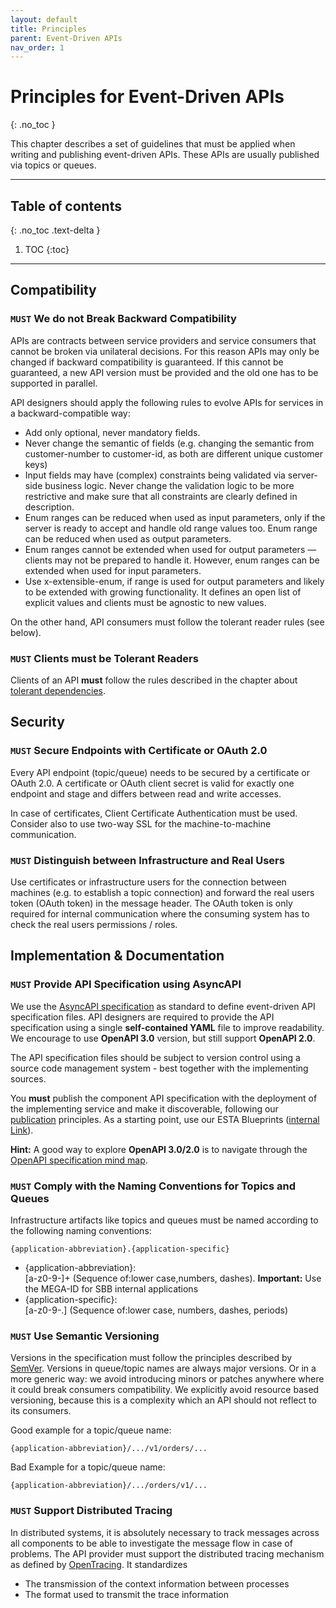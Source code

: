```yaml
---
layout: default
title: Principles
parent: Event-Driven APIs
nav_order: 1
---
```


Principles for Event-Driven APIs
===========================
{: .no_toc }

This chapter describes a set of guidelines that must be applied when writing and publishing event-driven APIs. These APIs are usually published via topics or queues.

---

## Table of contents
{: .no_toc .text-delta }

1. TOC
{:toc}

---

## Compatibility

### `MUST` We do not Break Backward Compatibility

APIs are contracts between service providers and service consumers that cannot be broken via unilateral decisions. For this reason APIs may only be changed if backward compatibility is guaranteed. If this cannot be guaranteed, a new API version must be provided and the old one has to be supported in parallel.

API designers should apply the following rules to evolve APIs for services in a backward-compatible way:

- Add only optional, never mandatory fields.
- Never change the semantic of fields (e.g. changing the semantic from customer-number to customer-id, as both are different unique customer keys)
- Input fields may have (complex) constraints being validated via server-side business logic. Never change the validation logic to be more restrictive and make sure that all constraints are clearly defined in description.
- Enum ranges can be reduced when used as input parameters, only if the server is ready to accept and handle old range values too. Enum range can be reduced when used as output parameters.
- Enum ranges cannot be extended when used for output parameters — clients may not be prepared to handle it. However, enum ranges can be extended when used for input parameters.
- Use x-extensible-enum, if range is used for output parameters and likely to be extended with growing functionality. It defines an open list of explicit values and clients must be agnostic to new values.

On the other hand, API consumers must follow the tolerant reader rules (see below).

### `MUST` Clients must be Tolerant Readers

Clients of an API **must** follow the rules described in the chapter about [tolerant dependencies](/api-principles/architecture/#must-we-build-tolerant-dependencies).


## Security

### `MUST` Secure Endpoints with Certificate or OAuth 2.0
Every API endpoint (topic/queue) needs to be secured by a certificate or OAuth 2.0. A certificate or OAuth 
client secret is valid for exactly one endpoint and stage and differs between read and write accesses.

In case of certificates, Client Certificate Authentication must be used. Consider also to use two-way SSL 
for the machine-to-machine communication. 


### `MUST` Distinguish between Infrastructure and Real Users
Use certificates or infrastructure users for the connection between machines (e.g. to establish a topic connection) and 
forward the real users token (OAuth token) in the message header. The OAuth token is only required for internal communication
where the consuming system has to check the real users permissions / roles.

## Implementation & Documentation

### `MUST` Provide API Specification using AsyncAPI

We use the [AsyncAPI specification](https://www.asyncapi.com/) as standard to define event-driven API specification 
files. API designers are required to provide the API specification using a single **self-contained YAML** file to 
improve readability. We encourage to use **OpenAPI 3.0** version, but still support **OpenAPI 2.0**.

The API specification files should be subject to version control using a source code management system - best 
together with the implementing sources.

You **must** publish the component API specification with the deployment of the implementing service and make it 
discoverable, following our [publication](/api-principles/api-principles/publication) principles. As a starting 
point, use our ESTA Blueprints ([internal Link](http://esta.sbb.ch/Esta+Blueprints)).

**Hint:** A good way to explore **OpenAPI 3.0/2.0** is to navigate through the [OpenAPI specification mind map](https://openapi-map.apihandyman.io/).


### `MUST` Comply with the Naming Conventions for Topics and Queues
Infrastructure artifacts like topics and queues must be named according to the following naming conventions: 

`{application-abbreviation}.{application-specific}`

- {application-abbreviation}:\
[a-z0-9-]+ (Sequence of:lower case,numbers, dashes). **Important:** Use the MEGA-ID for SBB internal applications 
- {application-specific}:\
[a-z0-9-.] (Sequence of:lower case, numbers, dashes, periods)


### `MUST` Use Semantic Versioning
Versions in the specification must follow the principles described by [SemVer](https://semver.org/). 
Versions in queue/topic names are always major versions. Or in a more generic way: we avoid introducing minors or 
patches anywhere where it could break consumers compatibility. We explicitly avoid resource based versioning, 
because this is a complexity which an API should not reflect to its consumers.

Good example for a topic/queue name:

`{application-abbreviation}/.../v1/orders/...`

Bad Example for a topic/queue name:

`{application-abbreviation}/.../orders/v1/...`


### `MUST` Support Distributed Tracing
In distributed systems, it is absolutely necessary to track messages across all components to be able to investigate the message flow in case of problems. 
The API provider must support the distributed tracing mechanism as defined by [OpenTracing](https://opentracing.io/). It standardizes

- The transmission of the context information between processes
- The format used to transmit the trace information  
